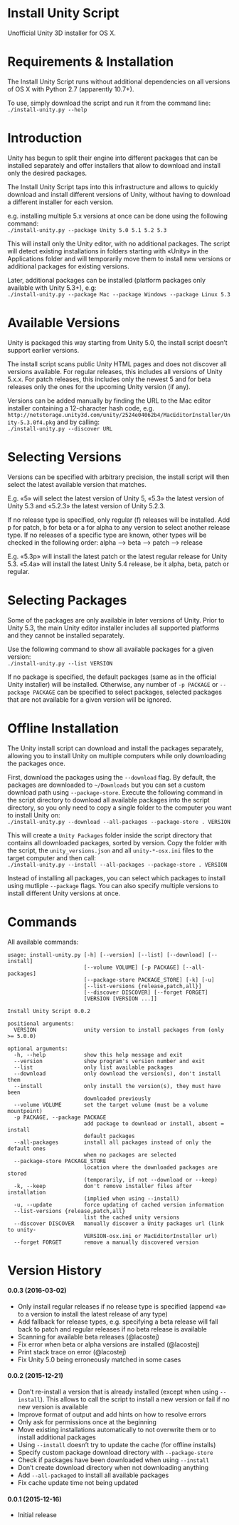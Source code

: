 # Install Unity Script

Unofficial Unity 3D installer for OS X.

# Requirements & Installation

The Install Unity Script runs without additional dependencies on all versions of OS X with Python 2.7 (apparently 10.7+).

To use, simply download the script and run it from the command line:<br>
`./install-unity.py --help`

# Introduction

Unity has begun to split their engine into different packages that can be installed separately and offer installers that allow to download and install only the desired packages.

The Install Unity Script taps into this infrastructure and allows to quickly download and install different versions of Unity, without having to download a different installer for each version.

e.g. installing multiple 5.x versions at once can be done using the following command:<br>
`./install-unity.py --package Unity 5.0 5.1 5.2 5.3`

This will install only the Unity editor, with no additional packages. The script will detect existing installations in folders starting with «Unity» in the Applications folder and will temporarily move them to install new versions or additional packages for existing versions.

Later, additional packages can be installed (platform packages only available with Unity 5.3+), e.g:<br>
`./install-unity.py --package Mac --package Windows --package Linux 5.3`

# Available Versions

Unity is packaged this way starting from Unity 5.0, the install script doesn’t support earlier versions.

The install script scans public Unity HTML pages and does not discover all versions available. For regular releases, this includes all versions of Unity 5.x.x. For patch releases, this includes only the newest 5 and for beta releases only the ones for the upcoming Unity version (if any).

Versions can be added manually by finding the URL to the Mac editor installer containing a 12-character hash code, e.g. `http://netstorage.unity3d.com/unity/2524e04062b4/MacEditorInstaller/Unity-5.3.0f4.pkg` and by calling:<br>
`./install-unity.py --discover URL`

# Selecting Versions

Versions can be specified with arbitrary precision, the install script will then select the latest available version that matches.

E.g. «5» will select the latest version of Unity 5, «5.3» the latest version of Unity 5.3 and «5.2.3» the latest version of Unity 5.2.3.

If no release type is specified, only regular (f) releases will be installed. Add p for patch, b for beta or a for alpha to any version to select another release type. If no releases of a specific type are known, other types will be checked in the following order: alpha —> beta —> patch —> release

E.g. «5.3p» will install the latest patch or the latest regular release for Unity 5.3. «5.4a» will install the latest Unity 5.4 release, be it alpha, beta, patch or regular.

# Selecting Packages

Some of the packages are only available in later versions of Unity. Prior to Unity 5.3, the main Unity editor installer includes all supported platforms and they cannot be installed separately.

Use the following command to show all available packages for a given version:<br>
`./install-unity.py --list VERSION`

If no package is specified, the default packages (same as in the official Unity installer) will be installed. Otherwise, any number of `-p PACKAGE` or `--package PACKAGE` can be specified to select packages, selected packages that are not available for a given version will be ignored.

# Offline Installation

The Unity install script can download and install the packages separately, allowing you to install Unity on multiple computers while only downloading the packages once.

First, download the packages using the `--download` flag. By default, the packages are downloaded to `~/Downloads` but you can set a custom download path using `--package-store`. Execute the following command in the script directory to download all available packages into the script directory, so you only need to copy a single folder to the computer you want to install Unity on:<br>
`./install-unity.py --download --all-packages --package-store . VERSION`

This will create a `Unity Packages` folder inside the script directory that contains all downloaded packages, sorted by version. Copy the folder with the script, the `unity_versions.json` and all `unity-*-osx.ini` files to the target computer and then call:<br>
`./install-unity.py --install --all-packages --package-store . VERSION`

Instead of installing all packages, you can select which packages to install using mutliple `--package` flags. You can also specify multiple versions to install different Unity versions at once.

# Commands

All available commands:
```
usage: install-unity.py [-h] [--version] [--list] [--download] [--install]
                        [--volume VOLUME] [-p PACKAGE] [--all-packages]
                        [--package-store PACKAGE_STORE] [-k] [-u]
                        [--list-versions {release,patch,all}]
                        [--discover DISCOVER] [--forget FORGET]
                        [VERSION [VERSION ...]]

Install Unity Script 0.0.2

positional arguments:
  VERSION               unity version to install packages from (only >= 5.0.0)

optional arguments:
  -h, --help            show this help message and exit
  --version             show program's version number and exit
  --list                only list available packages
  --download            only download the version(s), don't install them
  --install             only install the version(s), they must have been
                        downloaded previously
  --volume VOLUME       set the target volume (must be a volume mountpoint)
  -p PACKAGE, --package PACKAGE
                        add package to download or install, absent = install
                        default packages
  --all-packages        install all packages instead of only the default ones
                        when no packages are selected
  --package-store PACKAGE_STORE
                        location where the downloaded packages are stored
                        (temporarily, if not --download or --keep)
  -k, --keep            don't remove installer files after installation
                        (implied when using --install)
  -u, --update          force updating of cached version information
  --list-versions {release,patch,all}
                        list the cached unity versions
  --discover DISCOVER   manually discover a Unity packages url (link to unity-
                        VERSION-osx.ini or MacEditorInstaller url)
  --forget FORGET       remove a manually discovered version
```

# Version History

#### 0.0.3 (2016-03-02)
* Only install regular releases if no release type is specified (append «a» to a version to install the latest release of any type)
* Add fallback for release types, e.g. specifying a beta release will fall back to patch and regular releases if no beta release is available
* Scanning for available beta releases (@lacostej)
* Fix error when beta or alpha versions are installed (@lacostej)
* Print stack trace on error (@lacostej)
* Fix Unity 5.0 being erroneously matched in some cases

#### 0.0.2 (2015-12-21)
* Don’t re-install a version that is already installed (except when using `--install`). This allows to call the script to install a new version or fail if no new version is available
* Improve format of output and add hints on how to resolve errors
* Only ask for permissions once at the beginning
* Move existing installations automatically to not overwrite them or to install additional packages
* Using `--install` doesn’t try to update the cache (for offline installs)
* Specify custom package download directory with `--package-store`
* Check if packages have been downloaded when using `--install`
* Don’t create download directory when not downloading anything
* Add `--all-packaged` to install all available packages
* Fix cache update time not being updated

#### 0.0.1 (2015-12-16)
* Initial release
